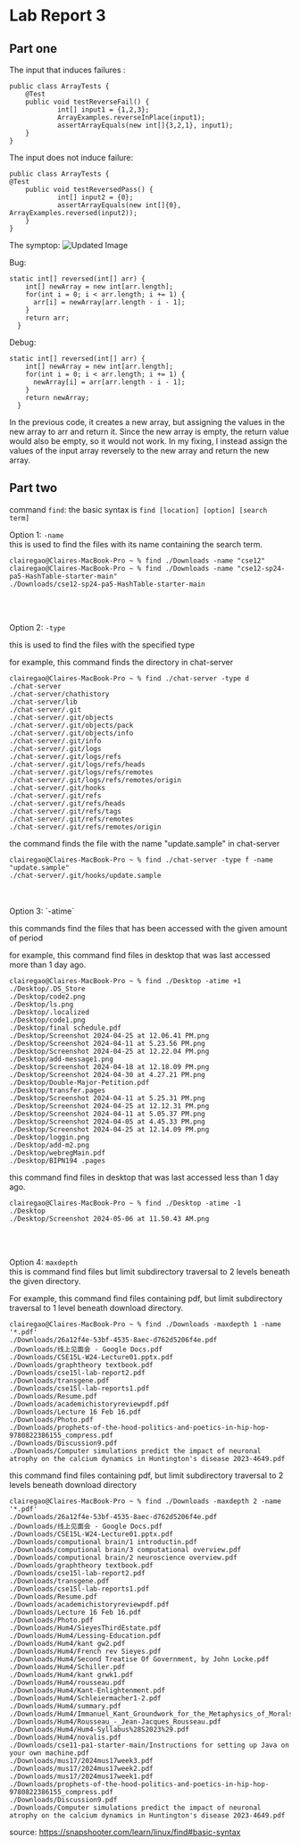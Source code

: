 <h1>Lab Report 3</h1>

<h2>Part one</h2>

The input that induces failures :
```
public class ArrayTests {
	@Test 
	public void testReverseFail() {
    		int[] input1 = {1,2,3};
    		ArrayExamples.reverseInPlace(input1);
    		assertArrayEquals(new int[]{3,2,1}, input1);
	}
}
```

The input does not induce failure:

```
public class ArrayTests {
@Test
	public void testReversedPass() {
    		int[] input2 = {0};
    		assertArrayEquals(new int[]{0}, ArrayExamples.reversed(input2));
  	}
}
```

The symptop: 
![Updated Image](terminal.png)

Bug:
```
static int[] reversed(int[] arr) {
    int[] newArray = new int[arr.length];
    for(int i = 0; i < arr.length; i += 1) {
      arr[i] = newArray[arr.length - i - 1];
    }
    return arr;
  }
```

Debug:
```
static int[] reversed(int[] arr) {
    int[] newArray = new int[arr.length];
    for(int i = 0; i < arr.length; i += 1) {
      newArray[i] = arr[arr.length - i - 1];
    }
    return newArray;
  }
```
In the previous code, it creates a new array, but assigning the values in the new array to arr and return it. Since the new array is empty, the return value would also be empty, so it would not work. In my fixing, I instead assign the values of the input array reversely to the new array and return the new array. 

<h2>Part two</h2>

command `find`: </n>
the basic syntax is `find [location] [option] [search term]` 
</n>

Option 1: `-name` 
<br>
this is used to find the files with its name containing the search term.

```
clairegao@Claires-MacBook-Pro ~ % find ./Downloads -name "cse12"
clairegao@Claires-MacBook-Pro ~ % find ./Downloads -name "cse12-sp24-pa5-HashTable-starter-main"
./Downloads/cse12-sp24-pa5-HashTable-starter-main
```
<br>
<br>
  
Option 2: `-type`
 <br>

this is used to find the files with the specified type

for example, this command finds the directory in chat-server 
```
clairegao@Claires-MacBook-Pro ~ % find ./chat-server -type d 
./chat-server
./chat-server/chathistory
./chat-server/lib
./chat-server/.git
./chat-server/.git/objects
./chat-server/.git/objects/pack
./chat-server/.git/objects/info
./chat-server/.git/info
./chat-server/.git/logs
./chat-server/.git/logs/refs
./chat-server/.git/logs/refs/heads
./chat-server/.git/logs/refs/remotes
./chat-server/.git/logs/refs/remotes/origin
./chat-server/.git/hooks
./chat-server/.git/refs
./chat-server/.git/refs/heads
./chat-server/.git/refs/tags
./chat-server/.git/refs/remotes
./chat-server/.git/refs/remotes/origin
```

the command finds the file with the name "update.sample" in chat-server
```
clairegao@Claires-MacBook-Pro ~ % find ./chat-server -type f -name "update.sample" 
./chat-server/.git/hooks/update.sample
```
 <br>
<br>
Option 3: `-atime`
 <br>

this commands find the files that has been accessed with the given amount of period

for example, this command find files in desktop that was last accessed more than 1 day ago.
```
clairegao@Claires-MacBook-Pro ~ % find ./Desktop -atime +1
./Desktop/.DS_Store
./Desktop/code2.png
./Desktop/ls.png
./Desktop/.localized
./Desktop/code1.png
./Desktop/final schedule.pdf
./Desktop/Screenshot 2024-04-25 at 12.06.41 PM.png
./Desktop/Screenshot 2024-04-11 at 5.23.56 PM.png
./Desktop/Screenshot 2024-04-25 at 12.22.04 PM.png
./Desktop/add-message1.png
./Desktop/Screenshot 2024-04-18 at 12.18.09 PM.png
./Desktop/Screenshot 2024-04-30 at 4.27.21 PM.png
./Desktop/Double-Major-Petition.pdf
./Desktop/transfer.pages
./Desktop/Screenshot 2024-04-11 at 5.25.31 PM.png
./Desktop/Screenshot 2024-04-25 at 12.12.31 PM.png
./Desktop/Screenshot 2024-04-11 at 5.05.37 PM.png
./Desktop/Screenshot 2024-04-05 at 4.45.33 PM.png
./Desktop/Screenshot 2024-04-25 at 12.14.09 PM.png
./Desktop/loggin.png
./Desktop/add-m2.png
./Desktop/webregMain.pdf
./Desktop/BIPN194 .pages
```

this command find files in desktop that was last accessed less than 1 day ago.
```
clairegao@Claires-MacBook-Pro ~ % find ./Desktop -atime -1
./Desktop
./Desktop/Screenshot 2024-05-06 at 11.50.43 AM.png
```
 <br>
  <br>
  
Option 4: `maxdepth`
<br>
this is command find files but limit subdirectory traversal to 2 levels beneath the given directory.</n>

For example, this command find files containing pdf, but limit subdirectory traversal to 1 level beneath download directory. 
```
clairegao@Claires-MacBook-Pro ~ % find ./Downloads -maxdepth 1 -name '*.pdf' 
./Downloads/26a12f4e-53bf-4535-8aec-d762d5206f4e.pdf
./Downloads/线上见面会 - Google Docs.pdf
./Downloads/CSE15L-W24-Lecture01.pptx.pdf
./Downloads/graphtheory textbook.pdf
./Downloads/cse15l-lab-report2.pdf
./Downloads/transgene.pdf
./Downloads/cse15l-lab-reports1.pdf
./Downloads/Resume.pdf
./Downloads/academichistoryreviewpdf.pdf
./Downloads/Lecture 16 Feb 16.pdf
./Downloads/Photo.pdf
./Downloads/prophets-of-the-hood-politics-and-poetics-in-hip-hop-9780822386155_compress.pdf
./Downloads/Discussion9.pdf
./Downloads/Computer simulations predict the impact of neuronal atrophy on the calcium dynamics in Huntington's disease 2023-4649.pdf
```

this command find files containing pdf, but limit subdirectory traversal to 2 levels beneath download directory
```
clairegao@Claires-MacBook-Pro ~ % find ./Downloads -maxdepth 2 -name '*.pdf'
./Downloads/26a12f4e-53bf-4535-8aec-d762d5206f4e.pdf
./Downloads/线上见面会 - Google Docs.pdf
./Downloads/CSE15L-W24-Lecture01.pptx.pdf
./Downloads/computional brain/1 introductin.pdf
./Downloads/computional brain/3 computational overview.pdf
./Downloads/computional brain/2 neuroscience overview.pdf
./Downloads/graphtheory textbook.pdf
./Downloads/cse15l-lab-report2.pdf
./Downloads/transgene.pdf
./Downloads/cse15l-lab-reports1.pdf
./Downloads/Resume.pdf
./Downloads/academichistoryreviewpdf.pdf
./Downloads/Lecture 16 Feb 16.pdf
./Downloads/Photo.pdf
./Downloads/Hum4/SieyesThirdEstate.pdf
./Downloads/Hum4/Lessing-Education.pdf
./Downloads/Hum4/kant gw2.pdf
./Downloads/Hum4/French rev Sieyes.pdf
./Downloads/Hum4/Second Treatise Of Government, by John Locke.pdf
./Downloads/Hum4/Schiller.pdf
./Downloads/Hum4/kant grwk1.pdf
./Downloads/Hum4/rousseau.pdf
./Downloads/Hum4/Kant-Enlightenment.pdf
./Downloads/Hum4/Schleiermacher1-2.pdf
./Downloads/Hum4/summary.pdf
./Downloads/Hum4/Immanuel_Kant_Groundwork_for_the_Metaphysics_of_Morals_1785.pdf
./Downloads/Hum4/Rousseau_-_Jean-Jacques_Rousseau.pdf
./Downloads/Hum4/Hum4-Syllabus%28S2023%29.pdf
./Downloads/Hum4/novalis.pdf
./Downloads/cse11-pa1-starter-main/Instructions for setting up Java on your own machine.pdf
./Downloads/mus17/2024mus17week3.pdf
./Downloads/mus17/2024mus17week2.pdf
./Downloads/mus17/2024mus17week1.pdf
./Downloads/prophets-of-the-hood-politics-and-poetics-in-hip-hop-9780822386155_compress.pdf
./Downloads/Discussion9.pdf
./Downloads/Computer simulations predict the impact of neuronal atrophy on the calcium dynamics in Huntington's disease 2023-4649.pdf
```

source: https://snapshooter.com/learn/linux/find#basic-syntax

